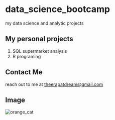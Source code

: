 # data_science_bootcamp
my data science and analytic projects

## My personal projects

1. SQL supermarket analysis
2. R programing


## Contact Me
reach out to me at theerapatdream@gmail.com

## Image
![orange_cat](https://www.sydney.edu.au/content/dam/corporate/images/news-and-opinion/news/2024/december/ginger-cat-generic-adobe-images.jpg/_jcr_content/renditions/cq5dam.web.1280.1280.jpeg)
